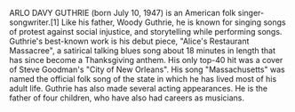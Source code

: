 ARLO DAVY GUTHRIE (born July 10, 1947) is an American folk singer-songwriter.[1] Like his father, Woody Guthrie, he is known for singing songs of protest against social injustice, and storytelling while performing songs. Guthrie's best-known work is his debut piece, "Alice's Restaurant Massacree", a satirical talking blues song about 18 minutes in length that has since become a Thanksgiving anthem. His only top-40 hit was a cover of Steve Goodman's "City of New Orleans". His song "Massachusetts" was named the official folk song of the state in which he has lived most of his adult life. Guthrie has also made several acting appearances. He is the father of four children, who have also had careers as musicians.
